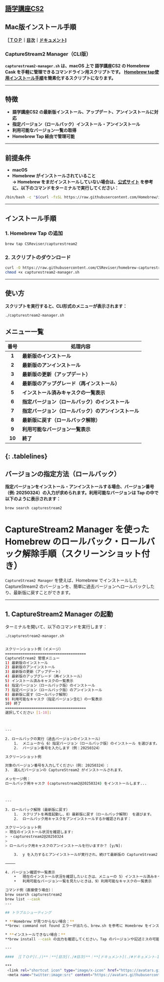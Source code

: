 ## [語学講座CS2](https://csreviser.github.io/CaptureStream2/) 
## Mac版インストール手順
#### ［[ＴＯＰ](./)**｜**[目次](./#目次)**｜**[ドキュメント](./#ドキュメント-1)]


### CaptureStream2 Manager（CLI版）

**`capturestream2-manager.sh` は、macOS 上で 語学講座CS2 の Homebrew Cask を手軽に管理できるコマンドライン用スクリプトです。**
**[Homebrew tap使用インストール手順](./install_mac_homebrew)を簡素化するスクリプトになります。**

---

## 特徴

- **語学講座CS2 の最新版インストール、アップデート、アンインストールに対応**
- **指定バージョン（ロールバック）インストール・アンインストール**
- **利用可能なバージョン一覧の取得**
- **Homebrew Tap 経由で管理可能**

---

## 前提条件

- **macOS**
- **Homebrew がインストールされていること**  
  **→ Homebrew をまだインストールしていない場合は、[公式サイト](https://brew.sh/ja/) を参考に、以下のコマンドをターミナルで実行してください：**

```bash
/bin/bash -c "$(curl -fsSL https://raw.githubusercontent.com/Homebrew/install/HEAD/install.sh)"
```
---

## インストール手順

### 1. Homebrew Tap の追加

```bash
brew tap CSReviser/capturestream2
```

### 2. スクリプトのダウンロード
```bash
curl -O https://raw.githubusercontent.com/CSReviser/homebrew-capturestream2/main/capturestream2-manager.sh
chmod +x capturestream2-manager.sh
```

---

## 使い方

**スクリプトを実行すると、CLI形式のメニューが表示されます：**
```bash
./capturestream2-manager.sh
```

## メニュー一覧
<style>
.tablelines table, .tablelines td, .tablelines th {
        border: 1px solid black;
        }
</style>
| 番号 | 処理内容                                                   |
|:-----:|------------------------------------------------------------|
| **1**    | **最新版のインストール**                                       |
| **2**    | **最新版のアンインストール**                                   |
| **3**    | **最新版の更新（アップデート）**                               |
| **4**    | **最新版のアップグレード（再インストール）**                   |
| **5**    | **インストール済みキャスクの一覧表示**                         |
| **6**    | **指定バージョン（ロールバック）のインストール**               |
| **7**    | **指定バージョン（ロールバック）のアンインストール**           |
| **8**    | **最新版に戻す（ロールバック解除）**                           |
| **9**    | **利用可能なバージョン一覧表示**                               |
| **10**   | **終了**                                                       |
{: .tablelines}
---

## バージョンの指定方法（ロールバック）

**指定バージョンをインストール・アンインストールする場合、バージョン番号（例: 20250324）の入力が求められます。利用可能なバージョンは Tap の中で以下のように表示されます：**
```bash
brew search capturestream2
```

# CaptureStream2 Manager を使った Homebrew のロールバック・ロールバック解除手順（スクリーンショット付き）

`CaptureStream2 Manager` を使えば、Homebrew でインストールした CaptureStream2 のバージョンを、簡単に過去バージョンへロールバックしたり、最新版に戻すことができます。

---

## 1. CaptureStream2 Manager の起動

ターミナルを開いて、以下のコマンドを実行します：

```bash
./capturestream2-manager.sh


スクリーンショット例（イメージ）
=====================================
CaptureStream2 管理メニュー
1) 最新版のインストール
2) 最新版のアンインストール
3) 最新版の更新（アップデート）
4) 最新版のアップグレード（再インストール）
5) インストール済みキャスクの一覧表示
6) 指定バージョン（ロールバック版）のインストール
7) 指定バージョン（ロールバック版）のアンインストール
8) 最新版に戻す（ロールバック解除）
9) 利用可能なキャスク（指定バージョン含む）の一覧表示
10) 終了
=====================================
選択してください [1-10]:



---

2. ロールバックの実行（過去バージョンのインストール）
	1.	メニューから 6）指定バージョン（ロールバック版）のインストール を選びます。
	2.	バージョン番号を入力します（例：20250324）

スクリーンショット例

対象のバージョン番号を入力してください（例: 20250324）:
3.	選んだバージョンの CaptureStream2 がインストールされます。

メッセージ例：
ロールバック用キャスク (capturestream2@20250324) をインストールします...



---

3. ロールバック解除（最新版に戻す）
	1.	スクリプトを再度起動し、8）最新版に戻す（ロールバック解除） を選びます。
	2.	ロールバック用キャスクをアンインストールするか確認されます：

スクリーンショット例
> 現在のインストール状況を確認します:
> ・capturestream2@20250324
> 
> ロールバック用キャスクのアンインストールを行いますか？ [y/N]:

	3.	y を入力するとアンインストールが実行され、続けて最新版の CaptureStream2 が再インストールされます。

⸻

4. バージョン確認や一覧表示
	•	現在のインストール状況を確認したいときは、メニューの 5）インストール済みキャスクの一覧表示
	•	利用可能なバージョン一覧を見たいときは、9）利用可能なキャスクの一覧表示

コマンド例（直接使う場合）：
brew search capturestream2
brew list --cask
---

## トラブルシューティング

* **Homebrew が見つからない場合：**
**brew: command not found エラーが出たら、brew.sh を参考に Homebrew をインストールしてください。**

* **インストールできない場合：**
**brew install --cask の出力を確認してください。Tap のバージョンや記述ミスの可能性があります。**

---

#### ［[ＴＯＰ](./)**｜**[目次](./#目次)**｜**[ドキュメント](./#ドキュメント-1)]

*** 
 <link rel="shortcut icon" type="image/x-icon" href="https://avatars.githubusercontent.com/u/46049273?v=4">
 <meta name="twitter:image:src" content="https://avatars.githubusercontent.com/u/46049273?v=4">

